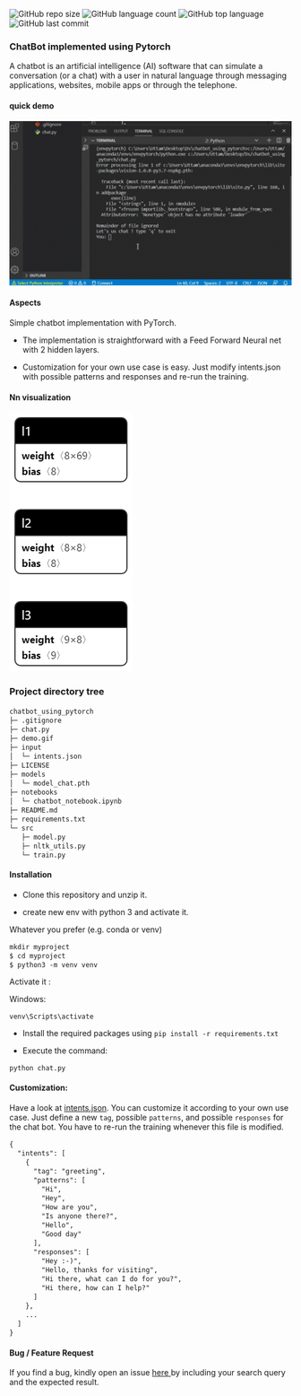 ![GitHub repo size](https://img.shields.io/github/repo-size/Uttam580/chatbot_using_pytorch?style=plastic)
![GitHub language count](https://img.shields.io/github/languages/count/Uttam580/chatbot_using_pytorch?style=plastic)
![GitHub top language](https://img.shields.io/github/languages/top/Uttam580/chatbot_using_pytorch?style=plastic)
![GitHub last commit](https://img.shields.io/github/last-commit/Uttam580/chatbot_using_pytorch?color=red&style=plastic)


### ChatBot implemented using Pytorch

A chatbot is an artificial intelligence (AI) software that can simulate a conversation (or a chat) with a user in natural language through messaging applications, websites, mobile apps or through the telephone.

#### quick demo

![demo.gif](https://github.com/Uttam580/chatbot_using_pytorch/blob/master/demo.gif)

#### Aspects 

Simple chatbot implementation with PyTorch.

* The implementation is straightforward with a Feed Forward Neural net with 2 hidden layers.

*  Customization for your own use case is  easy. Just modify intents.json with possible patterns and responses and re-run the training.

#### Nn visualization

![model.png](https://github.com/Uttam580/chatbot_using_pytorch/blob/master/model_chat.pth.png)


### Project directory tree 

```
chatbot_using_pytorch
├─ .gitignore
├─ chat.py
├─ demo.gif
├─ input
│  └─ intents.json
├─ LICENSE
├─ models
│  └─ model_chat.pth
├─ notebooks
│  └─ chatbot_notebook.ipynb
├─ README.md
├─ requirements.txt
└─ src
   ├─ model.py
   ├─ nltk_utils.py
   └─ train.py
```

#### Installation

* Clone this repository and unzip it.

* create new env with python 3 and activate it.

Whatever you prefer (e.g. conda or venv)

```console
mkdir myproject
$ cd myproject
$ python3 -m venv venv
```
Activate it : 

Windows:
```console
venv\Scripts\activate
```

* Install the required packages using ```pip install -r requirements.txt```

* Execute the command: 

```console
python chat.py
```


#### Customization: 

Have a look at [intents.json](intents.json). You can customize it according to your own use case. Just define a new `tag`, possible `patterns`, and possible `responses` for the chat bot. You have to re-run the training whenever this file is modified.

```console
{
  "intents": [
    {
      "tag": "greeting",
      "patterns": [
        "Hi",
        "Hey",
        "How are you",
        "Is anyone there?",
        "Hello",
        "Good day"
      ],
      "responses": [
        "Hey :-)",
        "Hello, thanks for visiting",
        "Hi there, what can I do for you?",
        "Hi there, how can I help?"
      ]
    },
    ...
  ]
}
```



#### Bug / Feature Request

If you find a bug, kindly open an issue <a href  ='https://github.com/Uttam580/chatbot_using_pytorch/issues/new'>here </a> by including your search query and the expected result.


